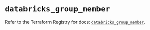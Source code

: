 # `databricks_group_member`

Refer to the Terraform Registry for docs: [`databricks_group_member`](https://registry.terraform.io/providers/databricks/databricks/1.75.0/docs/resources/group_member).
